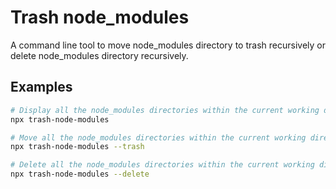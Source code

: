 # Trash node_modules

A command line tool to move node_modules directory to trash recursively or delete node_modules directory recursively.

## Examples

```bash
# Display all the node_modules directories within the current working directory recursively.
npx trash-node-modules

# Move all the node_modules directories within the current working directory to trash recursively.
npx trash-node-modules --trash

# Delete all the node_modules directories within the current working directory recursively.
npx trash-node-modules --delete
```
